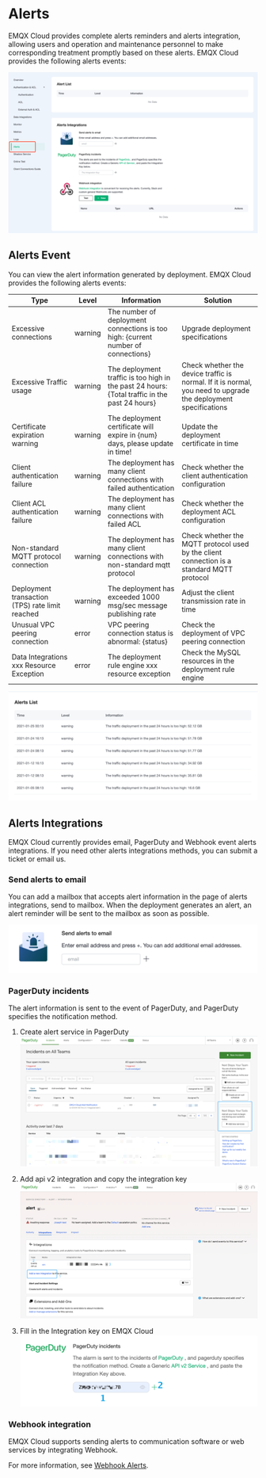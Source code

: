 # Alerts

EMQX Cloud provides complete alerts reminders and alerts integration, allowing users and operation and maintenance personnel to make corresponding treatment promptly based on these alerts. EMQX Cloud provides the following alerts events:

![alert_integrations](./_assets/alerts.png)

## Alerts Event

You can view the alert information generated by deployment. EMQX Cloud provides the following alerts events:

| Type                                            | Level   | Information                                                                                   | Solution                                                                                                       |
| ----------------------------------------------- | ------- | --------------------------------------------------------------------------------------------- | -------------------------------------------------------------------------------------------------------------- |
| Excessive connections                           | warning | The number of deployment connections is too high: {current number of connections}             | Upgrade deployment specifications                                                                              |
| Excessive Traffic usage                         | warning | The deployment traffic is too high in the past 24 hours: {Total traffic in the past 24 hours} | Check whether the device traffic is normal. If it is normal, you need to upgrade the deployment specifications |
| Certificate expiration warning                  | warning | The deployment certificate will expire in {num} days, please update in time!                  | Update the deployment certificate in time                                                                      |
| Client authentication failure                   | warning | The deployment has many client connections with failed authentication                         | Check whether the client authentication configuration                                                          |
| Client ACL authentication failure               | warning | The deployment has many client connections with failed ACL                                    | Check whether the deployment ACL configuration                                                                 |
| Non-standard MQTT protocol connection           | warning | The deployment has many client connections with non-standard mqtt protocol                    | Check whether the MQTT protocol used by the client connection is a standard MQTT protocol                      |
| Deployment transaction (TPS) rate limit reached | warning | The deployment has exceeded 1000 msg/sec message publishing rate                              | Adjust the client transmission rate in time                                                                    |
| Unusual VPC peering connection                  | error   | VPC peering connection status is abnormal: {status}                                           | Check the deployment of VPC peering connection                                                                 |
| Data Integrations xxx Resource Exception        | error   | The deployment rule engine xxx resource exception                                             | Check the MySQL resources in the deployment rule engine                                                        |

![email_alert](./_assets/alert.png)

## Alerts Integrations

EMQX Cloud currently provides email, PagerDuty and Webhook event alerts integrations. If you need other alerts integrations methods, you can submit a ticket or email us.

### Send alerts to email

You can add a mailbox that accepts alert information in the page of alerts integrations, send to mailbox. When the deployment generates an alert, an alert reminder will be sent to the mailbox as soon as possible.

![email_alert](./_assets/email_alert.png)

### PagerDuty incidents

The alert information is sent to the event of PagerDuty, and PagerDuty specifies the notification method.

1. Create alert service in PagerDuty
    ![pagerduty_service](./_assets/pagerduty_service.png)

2. Add api v2 integration and copy the integration key
    ![pagerduty_service](./_assets/pagerduty_integrations_api.png)

3. Fill in the Integration key on EMQX Cloud
    ![pagerduty_alerts](./_assets/pagerduty_alerts.png)

### Webhook integration

EMQX Cloud supports sending alerts to communication software or web services by integrating Webhook.

For more information, see [Webhook Alerts](./alerts_webhook.md).
